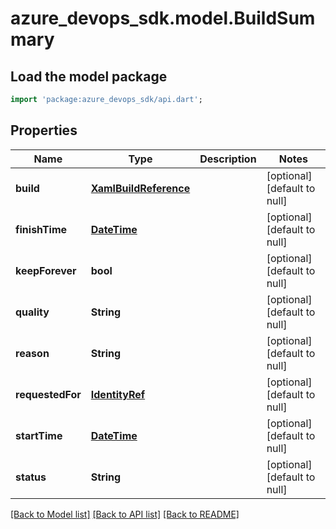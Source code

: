 # azure_devops_sdk.model.BuildSummary

## Load the model package
```dart
import 'package:azure_devops_sdk/api.dart';
```

## Properties
Name | Type | Description | Notes
------------ | ------------- | ------------- | -------------
**build** | [**XamlBuildReference**](XamlBuildReference.md) |  | [optional] [default to null]
**finishTime** | [**DateTime**](DateTime.md) |  | [optional] [default to null]
**keepForever** | **bool** |  | [optional] [default to null]
**quality** | **String** |  | [optional] [default to null]
**reason** | **String** |  | [optional] [default to null]
**requestedFor** | [**IdentityRef**](IdentityRef.md) |  | [optional] [default to null]
**startTime** | [**DateTime**](DateTime.md) |  | [optional] [default to null]
**status** | **String** |  | [optional] [default to null]

[[Back to Model list]](../README.md#documentation-for-models) [[Back to API list]](../README.md#documentation-for-api-endpoints) [[Back to README]](../README.md)


